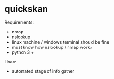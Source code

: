 # quickskan

Requirements:
- nmap
- nslookup
- linux machine / windows terminal should be fine
- must know how nslookup / nmap works
- python 3 +

Uses:
- automated stage of info gather




